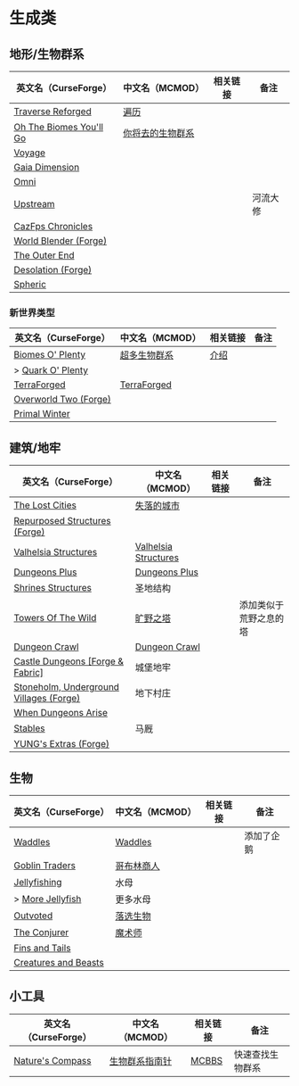 # 生成类

## 地形/生物群系

| 英文名（CurseForge）                                                                           | 中文名（MCMOD）                                          | 相关链接 | 备注     |
| ---------------------------------------------------------------------------------------------- | -------------------------------------------------------- | -------- | -------- |
| [Traverse Reforged](https://www.curseforge.com/minecraft/mc-mods/traverse-reforged)            | [遍历](https://www.mcmod.cn/class/1416.html)             |          |          |
| [Oh The Biomes You'll Go](https://www.curseforge.com/minecraft/mc-mods/oh-the-biomes-youll-go) | [你将去的生物群系](https://www.mcmod.cn/class/1618.html) |          |          |
| [Voyage](https://www.curseforge.com/minecraft/mc-mods/voyage)                                  |                                                          |          |          |
| [Gaia Dimension](https://www.curseforge.com/minecraft/mc-mods/gaia-dimension)                  |                                                          |          |          |
| [Omni](https://www.curseforge.com/minecraft/mc-mods/omni)                                      |                                                          |          |          |
| [Upstream](https://www.curseforge.com/minecraft/mc-mods/upstream)                              |                                                          |          | 河流大修 |
| [CazFps Chronicles](https://www.curseforge.com/minecraft/mc-mods/cazfps-chronicles)            |                                                          |          |          |
| [World Blender (Forge)](https://www.curseforge.com/minecraft/mc-mods/worldblender)             |                                                          |          |          |
| [The Outer End](https://www.curseforge.com/minecraft/mc-mods/the-outer-end)                    |                                                          |          |          |
| [Desolation (Forge)](https://www.curseforge.com/minecraft/mc-mods/desolation-forge)            |                                                          |          |          |
| [Spheric](https://www.curseforge.com/minecraft/mc-mods/spheric)                                |                                                          |          |          |

### 新世界类型

| 英文名（CurseForge）                                                                      | 中文名（MCMOD）                                     | 相关链接                                             | 备注 |
| ----------------------------------------------------------------------------------------- | --------------------------------------------------- | ---------------------------------------------------- | ---- |
| [Biomes O' Plenty](https://www.curseforge.com/minecraft/mc-mods/biomes-o-plenty)          | [超多生物群系](https://www.mcmod.cn/class/108.html) | [介绍](https://www.mcbbs.net/thread-814732-1-1.html) |      |
| > [Quark O' Plenty](https://www.curseforge.com/minecraft/mc-mods/quark-o-plenty)          |                                                     |                                                      |      |
| [TerraForged](https://www.curseforge.com/minecraft/mc-mods/terraforged)                   | [TerraForged](https://www.mcmod.cn/class/2555.html) |                                                      |      |
| [Overworld Two (Forge)](https://www.curseforge.com/minecraft/mc-mods/overworld-two-forge) |                                                     |                                                      |      |
| [Primal Winter](https://www.curseforge.com/minecraft/mc-mods/primal-winter)               |                                                     |                                                      |      |

## 建筑/地牢

| 英文名（CurseForge）                                                                                    | 中文名（MCMOD）                                              | 相关链接 | 备注                   |
| ------------------------------------------------------------------------------------------------------- | ------------------------------------------------------------ | -------- | ---------------------- |
| [The Lost Cities](https://www.curseforge.com/minecraft/mc-mods/the-lost-cities)                         | [失落的城市](https://www.mcmod.cn/class/1295.html)           |          |                        |
| [Repurposed Structures (Forge)](https://www.curseforge.com/minecraft/mc-mods/repurposed-structures)     |                                                              |          |                        |
| [Valhelsia Structures](https://www.curseforge.com/minecraft/mc-mods/valhelsia-structures)               | [Valhelsia Structures](https://www.mcmod.cn/class/2768.html) |          |                        |
| [Dungeons Plus](https://www.curseforge.com/minecraft/mc-mods/dungeons-plus)                             | [Dungeons Plus](https://www.mcmod.cn/class/3446.html)        |          |                        |
| [Shrines Structures](https://www.curseforge.com/minecraft/mc-mods/shrines-structures)                   | 圣地结构                                                     |          |                        |
| [Towers Of The Wild](https://www.curseforge.com/minecraft/mc-mods/towers-of-the-wild)                   | [旷野之塔](https://www.mcmod.cn/class/2892.html)             |          | 添加类似于荒野之息的塔 |
| [Dungeon Crawl](https://www.curseforge.com/minecraft/mc-mods/dungeon-crawl)                             | [Dungeon Crawl](https://www.mcmod.cn/class/3105.html)        |          |                        |
| [Castle Dungeons [Forge & Fabric]](https://www.curseforge.com/minecraft/mc-mods/castle-dungeons)        | 城堡地牢                                                     |          |                        |
| [Stoneholm, Underground Villages (Forge)](https://www.curseforge.com/minecraft/mc-mods/stoneholm-forge) | 地下村庄                                                     |          |                        |
| [When Dungeons Arise](https://www.curseforge.com/minecraft/mc-mods/when-dungeons-arise)                 |                                                              |          |                        |
| [Stables](https://www.curseforge.com/minecraft/mc-mods/stables)                                         | 马厩                                                         |          |                        |
| [YUNG's Extras (Forge)](https://www.curseforge.com/minecraft/mc-mods/yungs-extras)                      |                                                              |          |                        |

## 生物

| 英文名（CurseForge）                                                                      | 中文名（MCMOD）                                    | 相关链接 | 备注       |
| ----------------------------------------------------------------------------------------- | -------------------------------------------------- | -------- | ---------- |
| [Waddles](https://www.curseforge.com/minecraft/mc-mods/waddles)                           | [Waddles](https://www.mcmod.cn/class/1641.html)    |          | 添加了企鹅 |
| [Goblin Traders](https://www.curseforge.com/minecraft/mc-mods/goblin-traders)             | [哥布林商人](https://www.mcmod.cn/class/2353.html) |          |            |
| [Jellyfishing](https://www.curseforge.com/minecraft/mc-mods/jellyfishing)                 | 水母                                               |          |            |
| > [More Jellyfish](https://www.curseforge.com/minecraft/mc-mods/more-jellyfish)           | 更多水母                                           |          |            |
| [Outvoted](https://www.curseforge.com/minecraft/mc-mods/outvoted)                         | [落选生物](https://www.mcmod.cn/class/3223.html)   |          |            |
| [The Conjurer](https://www.curseforge.com/minecraft/mc-mods/the-conjurer)                 | [魔术师](https://www.mcmod.cn/class/3034.html)     |          |            |
| [Fins and Tails](https://www.curseforge.com/minecraft/mc-mods/fins-and-tails)             |                                                    |          |            |
| [Creatures and Beasts](https://www.curseforge.com/minecraft/mc-mods/creatures-and-beasts) |                                                    |          |            |

## 小工具

| 英文名（CurseForge）                                                             | 中文名（MCMOD）                                       | 相关链接                                              | 备注             |
| -------------------------------------------------------------------------------- | ----------------------------------------------------- | ----------------------------------------------------- | ---------------- |
| [Nature's Compass](https://www.curseforge.com/minecraft/mc-mods/natures-compass) | [生物群系指南针](https://www.mcmod.cn/class/754.html) | [MCBBS](https://www.mcbbs.net/thread-977694-1-1.html) | 快速查找生物群系 |
